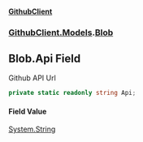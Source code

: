 #### [GithubClient](index 'index')
### [GithubClient.Models](GithubClient.Models 'GithubClient.Models').[Blob](GithubClient.Models.Blob 'GithubClient.Models.Blob')

## Blob.Api Field

Github API Url

```csharp
private static readonly string Api;
```

#### Field Value
[System.String](https://docs.microsoft.com/en-us/dotnet/api/System.String 'System.String')